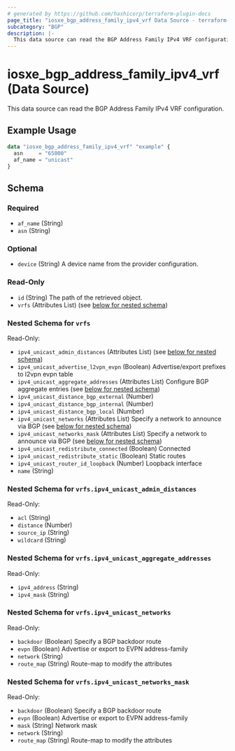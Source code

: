 ```yaml
---
# generated by https://github.com/hashicorp/terraform-plugin-docs
page_title: "iosxe_bgp_address_family_ipv4_vrf Data Source - terraform-provider-iosxe"
subcategory: "BGP"
description: |-
  This data source can read the BGP Address Family IPv4 VRF configuration.
---
```


# iosxe_bgp_address_family_ipv4_vrf (Data Source)

This data source can read the BGP Address Family IPv4 VRF configuration.

## Example Usage

```terraform
data "iosxe_bgp_address_family_ipv4_vrf" "example" {
  asn     = "65000"
  af_name = "unicast"
}
```

<!-- schema generated by tfplugindocs -->
## Schema

### Required

- `af_name` (String)
- `asn` (String)

### Optional

- `device` (String) A device name from the provider configuration.

### Read-Only

- `id` (String) The path of the retrieved object.
- `vrfs` (Attributes List) (see [below for nested schema](#nestedatt--vrfs))

<a id="nestedatt--vrfs"></a>
### Nested Schema for `vrfs`

Read-Only:

- `ipv4_unicast_admin_distances` (Attributes List) (see [below for nested schema](#nestedatt--vrfs--ipv4_unicast_admin_distances))
- `ipv4_unicast_advertise_l2vpn_evpn` (Boolean) Advertise/export prefixes to l2vpn evpn table
- `ipv4_unicast_aggregate_addresses` (Attributes List) Configure BGP aggregate entries (see [below for nested schema](#nestedatt--vrfs--ipv4_unicast_aggregate_addresses))
- `ipv4_unicast_distance_bgp_external` (Number)
- `ipv4_unicast_distance_bgp_internal` (Number)
- `ipv4_unicast_distance_bgp_local` (Number)
- `ipv4_unicast_networks` (Attributes List) Specify a network to announce via BGP (see [below for nested schema](#nestedatt--vrfs--ipv4_unicast_networks))
- `ipv4_unicast_networks_mask` (Attributes List) Specify a network to announce via BGP (see [below for nested schema](#nestedatt--vrfs--ipv4_unicast_networks_mask))
- `ipv4_unicast_redistribute_connected` (Boolean) Connected
- `ipv4_unicast_redistribute_static` (Boolean) Static routes
- `ipv4_unicast_router_id_loopback` (Number) Loopback interface
- `name` (String)

<a id="nestedatt--vrfs--ipv4_unicast_admin_distances"></a>
### Nested Schema for `vrfs.ipv4_unicast_admin_distances`

Read-Only:

- `acl` (String)
- `distance` (Number)
- `source_ip` (String)
- `wildcard` (String)


<a id="nestedatt--vrfs--ipv4_unicast_aggregate_addresses"></a>
### Nested Schema for `vrfs.ipv4_unicast_aggregate_addresses`

Read-Only:

- `ipv4_address` (String)
- `ipv4_mask` (String)


<a id="nestedatt--vrfs--ipv4_unicast_networks"></a>
### Nested Schema for `vrfs.ipv4_unicast_networks`

Read-Only:

- `backdoor` (Boolean) Specify a BGP backdoor route
- `evpn` (Boolean) Advertise or export to EVPN address-family
- `network` (String)
- `route_map` (String) Route-map to modify the attributes


<a id="nestedatt--vrfs--ipv4_unicast_networks_mask"></a>
### Nested Schema for `vrfs.ipv4_unicast_networks_mask`

Read-Only:

- `backdoor` (Boolean) Specify a BGP backdoor route
- `evpn` (Boolean) Advertise or export to EVPN address-family
- `mask` (String) Network mask
- `network` (String)
- `route_map` (String) Route-map to modify the attributes
